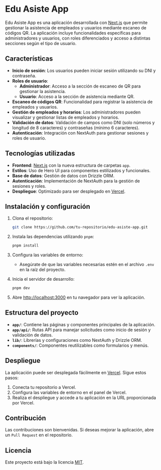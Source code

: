 # Edu Asiste App

Edu Asiste App es una aplicación desarrollada con [Next.js](https://nextjs.org) que permite gestionar la asistencia de empleados y usuarios mediante escaneo de códigos QR. La aplicación incluye funcionalidades específicas para administradores y usuarios, con roles diferenciados y acceso a distintas secciones según el tipo de usuario.

## Características

- **Inicio de sesión**: Los usuarios pueden iniciar sesión utilizando su DNI y contraseña.
- **Roles de usuario**: 
  - **Administrador**: Acceso a la sección de escaneo de QR para gestionar la asistencia.
  - **Usuario**: Acceso a la sección de asistencia mediante QR.
- **Escaneo de códigos QR**: Funcionalidad para registrar la asistencia de empleados y usuarios.
- **Gestión de empleados y horarios**: Los administradores pueden visualizar y gestionar listas de empleados y horarios.
- **Validación de datos**: Validación de campos como DNI (solo números y longitud de 8 caracteres) y contraseñas (mínimo 6 caracteres).
- **Autenticación**: Integración con NextAuth para gestionar sesiones y roles de usuario.

## Tecnologías utilizadas

- **Frontend**: [Next.js](https://nextjs.org) con la nueva estructura de carpetas `app`.
- **Estilos**: Uso de Hero UI para componentes estilizados y funcionales.
- **Base de datos**: Gestión de datos con Drizzle ORM.
- **Autenticación**: Implementación de NextAuth para la gestión de sesiones y roles.
- **Despliegue**: Optimizado para ser desplegado en [Vercel](https://vercel.com).

## Instalación y configuración

1. Clona el repositorio:
   ```bash
   git clone https://github.com/tu-repositorio/edu-asiste-app.git
   ```

2. Instala las dependencias utilizando `pnpm`:
   ```bash
   pnpm install
   ```

3. Configura las variables de entorno:
   - Asegúrate de que las variables necesarias estén en el archivo `.env` en la raíz del proyecto.

4. Inicia el servidor de desarrollo:
   ```bash
   pnpm dev
   ```

5. Abre [http://localhost:3000](http://localhost:3000) en tu navegador para ver la aplicación.

## Estructura del proyecto

- **`app/`**: Contiene las páginas y componentes principales de la aplicación.
- **`app/api/`**: Rutas API para manejar solicitudes como inicio de sesión y validación de datos.
- **`lib/`**: Librerías y configuraciones como NextAuth y Drizzle ORM.
- **`components/`**: Componentes reutilizables como formularios y menús.

## Despliegue

La aplicación puede ser desplegada fácilmente en [Vercel](https://vercel.com). Sigue estos pasos:

1. Conecta tu repositorio a Vercel.
2. Configura las variables de entorno en el panel de Vercel.
3. Realiza el despliegue y accede a tu aplicación en la URL proporcionada por Vercel.

## Contribución

Las contribuciones son bienvenidas. Si deseas mejorar la aplicación, abre un `Pull Request` en el repositorio.

## Licencia

Este proyecto está bajo la licencia [MIT](https://opensource.org/licenses/MIT).
